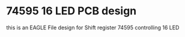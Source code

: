 # 74595 16 LED PCB design
 this is an EAGLE File design for Shift register 74595 controlling 16 LED 
